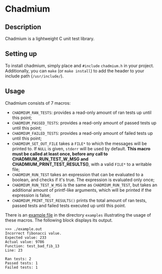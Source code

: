 # Chadmium

## Description
Chadmium is a lightweight C unit test library.

## Setting up
To install chadmium, simply place and `#include` `chadmium.h` in your project.
Additionally, you can `make` (or `make install`) to add the header to your include path (`/usr/include/`).

## Usage
Chadmium consists of 7 macros:
- `CHADMIUM_RAN_TESTS`: provides a read-only amount of ran tests up until this point;
- `CHADMIUM_PASSED_TESTS`: provides a read-only amount of passed tests up until this point;
- `CHADMIUM_FAILED_TESTS`: provides a read-only amount of failed tests up until this point;
- `CHADMIUM_SET_OUT_FILE` takes a `FILE*` to which the messages will be printed to. If `NULL` is given, `stderr` will be used by default. __This macro must be called at least once, before any call to CHADMIUM_RUN_TEST_W_MSG and CHADMIUM_PRINT_TEST_RESULTS()__, with a valid `FILE*` to a writable file;
- `CHADMIUM_RUN_TEST` takes an expression that can be evaluated to a boolean, and checks if it's true. The expression is evaluated only once;
- `CHADMIUM_RUN_TEST_W_MSG` is the same as `CHADMIUM_RUN_TEST`, but takes an additional amount of printf-like arguments, which will be printed if the expression is false;
- `CHADMIUM_PRINT_TEST_RESULTS()` prints the total amount of ran tests, passed tests and failed tests executed up until this point.

There is an [example file](https://github.com/Oracle-UM/Chadmium/blob/master/examples/example.c) in the directory `examples` illustrating the usage of these macros. The following block displays its output.
```
>>> ./example.out
Incorrect fibonacci value.
Expected value: 233
Actual value: 9786
Function: test_bad_fib_13
Line: 23

Ran tests: 2
Passed tests: 1
Failed tests: 1
```
